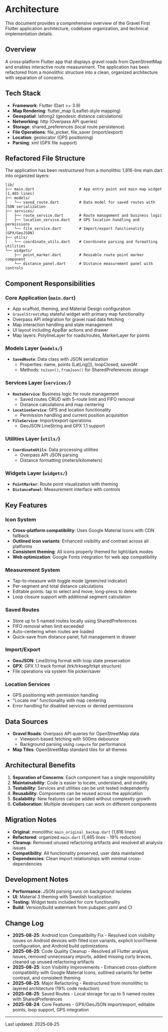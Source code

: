 # Architecture

This document provides a comprehensive overview of the Gravel First Flutter application architecture, codebase organization, and technical implementation details.

## Overview

A cross‑platform Flutter app that displays gravel roads from OpenStreetMap and enables interactive route measurement. The application has been refactored from a monolithic structure into a clean, organized architecture with separation of concerns.

## Tech Stack

- **Framework**: Flutter (Dart >= 3.9)
- **Map Rendering**: flutter_map (Leaflet-style mapping)
- **Geospatial**: latlong2 (geodesic distance calculations)
- **Networking**: http (Overpass API queries)
- **Storage**: shared_preferences (local route persistence)
- **File Operations**: file_picker, file_saver (import/export)
- **Location**: geolocator (GPS positioning)
- **Parsing**: xml (GPX file support)

## Refactored File Structure

The application has been restructured from a monolithic 1,816-line main.dart into organized layers:

```text
lib/
├── main.dart                    # App entry point and main map widget (1,465 lines)
├── models/
│   └── saved_route.dart         # Data model for saved routes with JSON serialization
├── services/
│   ├── route_service.dart       # Route management and business logic
│   ├── location_service.dart    # GPS location handling and permissions
│   └── file_service.dart        # Import/export functionality (GPX/GeoJSON)
├── utils/
│   └── coordinate_utils.dart    # Coordinate parsing and formatting utilities
└── widgets/
    ├── point_marker.dart        # Reusable route point marker component
    └── distance_panel.dart      # Distance measurement panel with controls
```

## Component Responsibilities

### Core Application (`main.dart`)
- App scaffold, theming, and Material Design configuration
- `GravelStreetsMap` stateful widget with primary map functionality
- Overpass API integration for gravel road data fetching
- Map interaction handling and state management
- UI layout including AppBar actions and drawer
- Map layers: PolylineLayer for roads/routes, MarkerLayer for points

### Models Layer (`models/`)
- **`SavedRoute`**: Data class with JSON serialization
  - Properties: name, points (LatLng[]), loopClosed, savedAt
  - Methods: `toJson()`, `fromJson()` for SharedPreferences storage

### Services Layer (`services/`)
- **`RouteService`**: Business logic for route management
  - Saved routes CRUD with 5-route limit and FIFO removal
  - Distance calculations and map centering
- **`LocationService`**: GPS and location functionality
  - Permission handling and current position acquisition
- **`FileService`**: Import/export operations
  - GeoJSON LineString and GPX 1.1 support

### Utilities Layer (`utils/`)
- **`CoordinateUtils`**: Data processing utilities
  - Overpass API JSON parsing
  - Distance formatting (meters/kilometers)

### Widgets Layer (`widgets/`)
- **`PointMarker`**: Route point visualization with theming
- **`DistancePanel`**: Measurement interface with controls

## Key Features

### Icon System
- **Cross-platform compatibility**: Uses Google Material Icons with CDN fallback
- **Outlined icon variants**: Enhanced visibility and contrast across all platforms
- **Consistent theming**: All icons properly themed for light/dark modes
- **Web optimization**: Google Fonts integration for web app compatibility

### Measurement System
- Tap-to-measure with toggle mode (green/red indicator)
- Per-segment and total distance calculations
- Editable points: tap to select and move, long-press to delete
- Loop closure support with additional segment calculation

### Saved Routes
- Store up to 5 named routes locally using SharedPreferences
- FIFO removal when limit exceeded
- Auto-centering when routes are loaded
- Quick-save from distance panel, full management in drawer

### Import/Export
- **GeoJSON**: LineString format with loop state preservation
- **GPX**: GPX 1.1 track format (trk/trkseg/trkpt structure)
- File operations via system file picker/saver

### Location Services
- GPS positioning with permission handling
- "Locate me" functionality with map centering
- Error handling for disabled services or denied permissions

## Data Sources

- **Gravel Roads**: Overpass API queries for OpenStreetMap data
  - Viewport-based fetching with 500ms debounce
  - Background parsing using `compute` for performance
- **Map Tiles**: OpenStreetMap standard tiles for all themes

## Architectural Benefits

1. **Separation of Concerns**: Each component has a single responsibility
2. **Maintainability**: Code is easier to locate, understand, and modify
3. **Testability**: Services and utilities can be unit tested independently
4. **Reusability**: Components can be reused across the application
5. **Scalability**: New features can be added without complexity growth
6. **Collaboration**: Multiple developers can work on different components

## Migration Notes

- **Original**: monolithic `main_original_backup.dart` (1,816 lines)
- **Refactored**: organized `main.dart` (1,465 lines - 19% reduction)
- **Cleanup**: Removed unused refactoring artifacts and resolved all analysis issues
- **Compatibility**: All functionality preserved, user data maintained
- **Dependencies**: Clean import relationships with minimal cross-dependencies

## Development Notes

- **Performance**: JSON parsing runs on background isolates
- **UI**: Material 3 theming with Swedish localization
- **Testing**: Widget tests included for core functionality
- **Build**: Version/build watermark from pubspec.yaml and CI

## Change Log

- **2025‑08‑25**: Android Icon Compatibility Fix - Resolved icon visibility issues on Android devices with filled icon variants, explicit IconTheme configuration, and Android build optimizations
- **2025‑08‑25**: Code Quality Cleanup - Resolved all Flutter analysis issues, removed unnecessary imports, added missing curly braces, cleaned up unused refactoring artifacts
- **2025‑08‑25**: Icon Visibility Improvements - Enhanced cross-platform compatibility with Google Material Icons, outlined variants for better contrast, and consistent theming
- **2025‑08‑25**: Major Refactoring - Restructured from monolithic to layered architecture (19% code reduction)
- **2025‑08‑25**: Saved Routes - Local storage for up to 5 named routes with SharedPreferences
- **2025‑08‑24**: Core Features - GPX/GeoJSON import/export, editable points, loop support, GPS integration

---
Last updated: 2025‑08‑25
